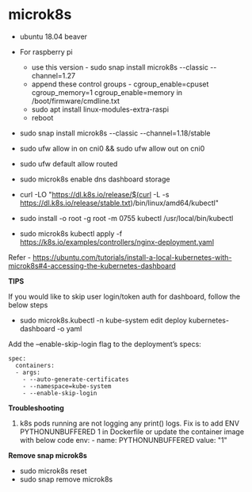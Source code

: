 # microk8s

- ubuntu 18.04 beaver

- For raspberry pi
  - use this version - sudo snap install microk8s --classic --channel=1.27
  - append these control groups - cgroup_enable=cpuset cgroup_memory=1 cgroup_enable=memory in /boot/firmware/cmdline.txt
  - sudo apt install linux-modules-extra-raspi
  - reboot
  
- sudo snap install microk8s --classic --channel=1.18/stable

- sudo ufw allow in on cni0 && sudo ufw allow out on cni0
- sudo ufw default allow routed

- sudo microk8s enable dns dashboard storage


- curl -LO "https://dl.k8s.io/release/$(curl -L -s https://dl.k8s.io/release/stable.txt)/bin/linux/amd64/kubectl"
- sudo install -o root -g root -m 0755 kubectl /usr/local/bin/kubectl

- sudo microk8s kubectl apply -f https://k8s.io/examples/controllers/nginx-deployment.yaml

Refer - https://ubuntu.com/tutorials/install-a-local-kubernetes-with-microk8s#4-accessing-the-kubernetes-dashboard

**TIPS**

If you would like to skip user login/token auth for dashboard, follow the below steps

- sudo microk8s.kubectl -n kube-system edit deploy kubernetes-dashboard -o yaml 

Add the –enable-skip-login flag to the deployment’s specs:

    spec:
      containers:
      - args:
        - --auto-generate-certificates
        - --namespace=kube-system
        - --enable-skip-login

**Troubleshooting**

1. k8s pods running are not logging any print() logs. Fix is to add ENV PYTHONUNBUFFERED 1 in Dockerfile or update the container image with below code
        env:
         - name: PYTHONUNBUFFERED
           value: "1"

**Remove snap microk8s**
- sudo microk8s reset
- sudo snap remove microk8s
